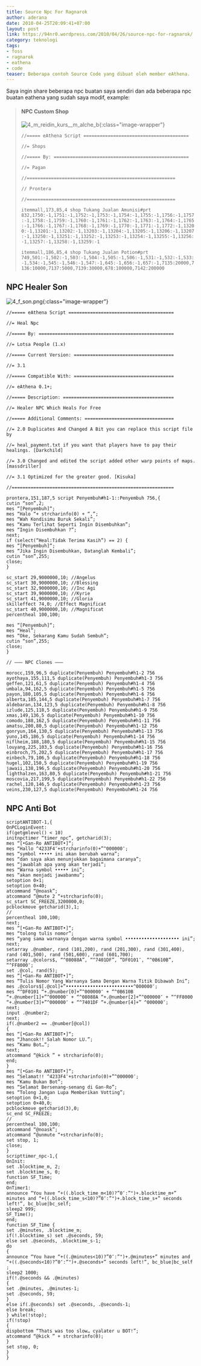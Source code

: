 ```yaml
---
title: Source Npc For Ragnarok
author: aderana
date: 2010-04-25T20:09:41+07:00
layout: post
link: https://94nr0.wordpress.com/2010/04/26/source-npc-for-ragnarok/
category: teknologi
tags:
- foss
- ragnarok
- eathena
- code
teaser: Beberapa contoh Source Code yang dibuat oleh member eAthena.
---
```


Saya ingin share beberapa npc buatan saya sendiri dan ada beberapa npc buatan eathena yang sudah saya modif, example:

> #### NPC Custom Shop
> 
> ![4_m_reidin_kurs__m_alche_b](/i/4_m_reidin_kurs__m_alche_b.png){:class="image-wrapper"}
> 
> `//===== eAthena Script =======================================`
> 
> `//= Shops`
> 
> `//===== By: ==================================================`
> 
> `//= Pagan`
> 
> `//=======================================================`
> 
> `// Prontera`
> 
> `//=======================================================`
> 
> `itemmall,173,85,4 shop Tukang Jualan Amunisi#prt 832,1750:-1,1751:-1,1752:-1,1753:-1,1754:-1,1755:-1,1756:-1,1757:-1,1758:-1,1759:-1,1760:-1,1761:-1,1762:-1,1763:-1,1764:-1,1765:-1,1766:-1,1767:-1,1768:-1,1769:-1,1770:-1,1771:-1,1772:-1,13200:-1,13201:-1,13202:-1,13203:-1,13204:-1,13205:-1,13206:-1,13207:-1,13250:-1,13251:-1,13252:-1,13253:-1,13254:-1,13255:-1,13256:-1,13257:-1,13258:-1,13259:-1`
> 
> `itemmall,186,85,4 shop Tukang Jualan Potion#prt 749,501:-1,502:-1,503:-1,504:-1,505:-1,506:-1,531:-1,532:-1,533:-1,534:-1,545:-1,546:-1,547:-1,645:-1,656:-1,657:-1,7135:20000,7136:10000,7137:5000,7139:30000,678:100000,7142:200000`


NPC Healer Son
----------------------------------------

![4_f_son.png](/i/4_f_son.png){:class="image-wrapper"}

``` 
//===== eAthena Script =======================================

//= Heal Npc
 
//===== By: ==================================================

//= Lotsa People (1.x)

//===== Current Version: =====================================

//= 3.1

//===== Compatible With: =====================================

//= eAthena 0.1+;

//===== Description: =========================================

//= Healer NPC Which Heals For Free

//===== Additional Comments: =================================

//= 2.0 Duplicates And Changed A Bit you can replace this script file by

//= heal_payment.txt if you want that players have to pay their healings. [Darkchild]

//= 3.0 Changed and edited the script added other warp points of maps. [massdriller]

//= 3.1 Optimized for the greater good. [Kisuka]

//============================================================

prontera,151,187,5 script Penyembuh#h1-1::Penyembuh 756,{
cutin “son”,2;
mes “[Penyembuh]“;
mes “Halo “+ strcharinfo(0) + “,”;
mes “Wah Kondisimu Buruk Sekali”;
mes “Kamu Terlihat Seperti Ingin Disembuhkan”;
mes “Ingin Disembuhkan ?”;
next;
if (select(“Heal:Tidak Terima Kasih”) == 2) {
mes “[Penyembuh]“;
mes “Jika Ingin Disembuhkan, Datanglah Kembali”;
cutin “son”,255;
close;
}

sc_start 29,9000000,10; //Angelus
sc_start 30,9000000,10; //Blessing
sc_start 32,9000000,10; //Inc Agi
sc_start 39,9000000,10; //Kyrie
sc_start 41,9000000,10; //Gloria
skilleffect 74,0; //Effect Magnificat
sc_start 40,9000000,10; //Magnificat
percentheal 100,100;

mes “[Penyembuh]“;
mes “Heal”;
mes “Oke, Sekarang Kamu Sudah Sembuh”;
cutin “son”,255;
close;
}

// ——— NPC Clones ———

morocc,159,96,5 duplicate(Penyembuh) Penyembuh#h1-2 756
ayothaya,155,111,5 duplicate(Penyembuh) Penyembuh#h1-3 756
geffen,121,61,5 duplicate(Penyembuh) Penyembuh#h1-4 756
umbala,94,162,5 duplicate(Penyembuh) Penyembuh#h1-5 756
payon,180,105,5 duplicate(Penyembuh) Penyembuh#h1-6 756
alberta,185,144,5 duplicate(Penyembuh) Penyembuh#h1-7 756
aldebaran,134,123,5 duplicate(Penyembuh) Penyembuh#h1-8 756
izlude,125,118,5 duplicate(Penyembuh) Penyembuh#h1-9 756
xmas,149,136,5 duplicate(Penyembuh) Penyembuh#h1-10 756
comodo,188,162,5 duplicate(Penyembuh) Penyembuh#h1-11 756
amatsu,200,80,5 duplicate(Penyembuh) Penyembuh#h1-12 756
gonryun,164,130,5 duplicate(Penyembuh) Penyembuh#h1-13 756
yuno,145,186,5 duplicate(Penyembuh) Penyembuh#h1-14 756
niflheim,188,180,5 duplicate(Penyembuh) Penyembuh#h1-15 756
louyang,225,103,5 duplicate(Penyembuh) Penyembuh#h1-16 756
einbroch,75,202,5 duplicate(Penyembuh) Penyembuh#h1-17 756
einbech,79,106,5 duplicate(Penyembuh) Penyembuh#h1-18 756
hugel,102,150,5 duplicate(Penyembuh) Penyembuh#h1-19 756
jawaii,138,196,5 duplicate(Penyembuh) Penyembuh#h1-20 756
lighthalzen,163,80,5 duplicate(Penyembuh) Penyembuh#h1-21 756
moscovia,217,199,5 duplicate(Penyembuh) Penyembuh#h1-22 756
rachel,120,146,5 duplicate(Penyembuh) Penyembuh#h1-23 756
veins,230,127,5 duplicate(Penyembuh) Penyembuh#h1-24 756
```


NPC Anti Bot
----------------------------------------

```
scriptANTIBOT-1,{
OnPCLoginEvent:
if(getgmlevel() < 10)
initnpctimer “timer_npc”, getcharid(3);
mes “[•Gan-Ro ANTIBOT•]“;
mes “Hallo ^4233F4″+strcharinfo(0)+”^000000″;
mes “symbol ••••• ini akan berubah warna”;
mes “dan saya akan menunjukkan bagaimana caranya”;
mes “jawablah apa yang akan terjadi”;
mes “Warna symbol ••••• ini”;
mes “akan menjadi jawabanmu”;
setoption 0×1;
setoption 0×40;
atcommand “@noask”;
atcommand “@mute 2 “+strcharinfo(0);
sc_start SC_FREEZE,3200000,0;
pcblockmove getcharid(3),1;
//
percentheal 100,100;
next;
mes “[•Gan-Ro ANTIBOT•]“;
mes “tolong tulis nomor”;
mes “yang sama warnanya dengan warna symbol •••••••••••••••••••• ini”;
next;
setarray .@number, rand (101,200), rand (201,300), rand (301,400), rand (401,500), rand (501,600), rand (601,700);
setarray .@colors$, “^08088A”, “^7401DF”, “DF0101″, “^0B610B”, “^FF8000″;
set .@col, rand(5);
mes “[•Gan-Ro ANTIBOT•]“;
mes “Tulis Nomor Yang Warnanya Sama Dengan Warna Titik Dibawah Ini”;
mes .@colors$[.@col]+”•••••••••••••••••••••••••^000000″;
mes “^DF0101 “+.@number[0]+”^000000″ + “^0B610B “+.@number[1]+”^000000″ + “^08088A “+.@number[2]+”^000000″ + “^FF8000 “+.@number[3]+”^000000″ + “^7401DF “+.@number[4]+” ^000000″;
next;
input .@number2;
next;
if(.@number2 == .@number[@col])
{
mes “[•Gan-Ro ANTIBOT•]“;
mes “Jhancok!! Salah Nomor LU.”;
mes “Kamu Bot…”;
next;
atcommand “@kick ” + strcharinfo(0);
end;
}
mes “[•Gan-Ro ANTIBOT•]“;
mes “Selamat!! ^4233F4″+strcharinfo(0)+”^000000″;
mes “Kamu Bukan Bot”;
mes “Selamat Bersenang-senang di Gan-Ro”;
mes “Tolong Jangan Lupa Memberikan Votting”;
setoption 0×1,0;
setoption 0×40,0;
pcblockmove getcharid(3),0;
sc_end SC_FREEZE;
//
percentheal 100,100;
atcommand “@noask”;
atcommand “@unmute “+strcharinfo(0);
set stop, 1;
close;
}
scripttimer_npc-1,{
OnInit:
set .blocktime_m, 2;
set .blocktime_s, 0;
function SF_Time;
end;
OnTimer1:
announce “You have “+((.block_time_m<10)?”0″:”")+.blocktime_m+” minutes and “+((.block_time_s<10)?”0″:”")+.block_time_s+” seconds left!”, bc_blue|bc_self;
sleep2 999;
SF_Time();
end;
function SF_Time {
set .@minutes, .blocktime_m;
if(!.blocktime_s) set .@seconds, 59;
else set .@seconds, .blocktime_s-1;
do
{
announce “You have “+((.@minutes<10)?”0″:”")+.@minutes+” minutes and “+((.@seconds<10)?”0″:”")+.@seconds+” seconds left!”, bc_blue|bc_self ;
sleep2 1000;
if(!.@seconds && .@minutes)
{
set .@minutes, .@minutes-1;
set .@seconds, 59;
}
else if(.@seconds) set .@seconds, .@seconds-1;
else break;
} while(!stop);
if(!stop)
{
dispbottom “Thats was too slow… cyalater u BOT!”;
atcommand “@kick ” + strcharinfo(0);
}
set stop, 0;
}
}
```